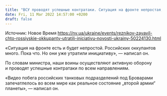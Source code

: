 ```yaml
---
title: "ВСУ проводят успешные контратаки. Ситуация на фронте непростая, но российские оккупанты утратили инициативу — Резников"
date: Fri, 11 Mar 2022 14:57:00 +0200
draft: false
---
```

Источник: Новое Время https://nv.ua/ukraine/events/reznikov-zayavil-chto-rossiyskie-okkupanty-utratili-iniciativu-novosti-ukrainy-50224130.html


«Ситуация на фронте есть и будет непростой. Российских оккупантов много. Пока что. Но они уже утратили инициативу», — написал он.

По словам министра, наши воины осуществляют активную оборону и проводят успешные контратаки по всем направлениям.

«Видео побега российских танковых подразделений под Броварами запечатлелось во всем мире как реальное состояние „второй армии“ планеты», — написал он.
